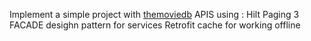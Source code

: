 Implement a simple project with [themoviedb](https://developer.themoviedb.org/reference/movie-upcoming-list) APIS
using :
Hilt 
Paging 3
FACADE desighn pattern for services
Retrofit cache for working offline
